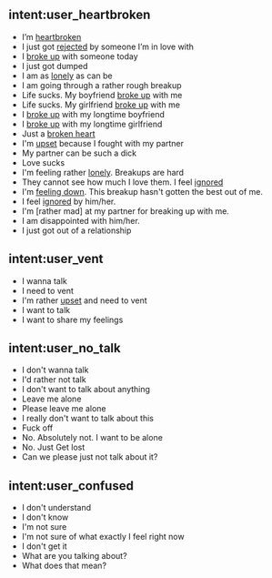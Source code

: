 ## intent:user_heartbroken
- I’m [heartbroken](Mood)
- I just got [rejected](Mood) by someone I’m in love with
- I [broke up](Mood) with someone today
- I just got dumped
- I am as [lonely](Mood) as can be
- I am going through a rather rough breakup
- Life sucks. My boyfriend [broke up](Mood) with me
- Life sucks. My girlfriend [broke up](Mood) with me
- I [broke up](Mood) with my longtime boyfriend
- I [broke up](Mood) with my longtime girlfriend
- Just a [broken heart](Mood)
- I'm [upset](Mood) because I fought with my partner
- My partner can be such a dick
- Love sucks
- I'm feeling rather [lonely](Mood). Breakups are hard
- They cannot see how much I love them. I feel [ignored](Mood)
- I'm [feeling down](Mood). This breakup hasn't gotten the best out of me.
- I feel [ignored](Mood) by him/her.
- I'm [rather mad] at my partner for breaking up with me.
- I am disappointed with him/her.
- I just got out of a relationship



## intent:user_vent
- I wanna talk
- I need to vent
- I'm rather [upset](Mood) and need to vent
- I want to talk
- I want to share my feelings

## intent:user_no_talk
- I don't wanna talk
- I'd rather not talk
- I don't want to talk about anything
- Leave me alone
- Please leave me alone
- I really don't want to talk about this
- Fuck off
- No. Absolutely not. I want to be alone
- No. Just Get lost
- Can we please just not talk about it?

## intent:user_confused
- I don't understand
- I don't know
- I'm not sure
- I'm not sure of what exactly I feel right now  
- I don't get it
- What are you talking about?
- What does that mean?
